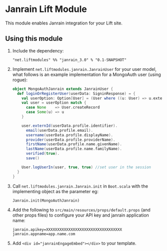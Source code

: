 # Janrain Lift Module

This module enables Janrain integration for your Lift site.

## Using this module

1. Include the dependency:

	```
   "net.liftmodules" %% "janrain_3.0" % "0.1-SNAPSHOT"
	```

2. Implement `net.liftmodules.janrain.JanrainUser` for your user model, what follows is an example implementation for a MongoAuth user (using rogue):

	```scala
	object MongoAuthJanrain extends JanrainUser {
	  def loginOrRegisterUser(userData: SigninResponse) = {
	    val userOption: Option[User] = (User where ((u: User) => u.externId eqs userData.profile.identifier) fetch ()).headOption
	    val user = userOption match {
	      case None    => User.createRecord
	      case Some(u) => u
	    }
	
	    user.externId(userData.profile.identifier).
	      email(userData.profile.email).
	      username(userData.profile.displayName).
	      provider(userData.profile.providerName).
	      firstName(userData.profile.name.givenName).
	      lastName(userData.profile.name.familyName).
	      verified(true).
	      save()
	
	    User.logUserIn(user, true, true) //set user in the session
	  }
	}
	```

3. Call `net.liftmodules.janrain.Janrain.init` in `Boot.scala` with the implementing object as the parameter eg:

   	`Janrain.init(MongoAuthJanrain)`

4. Add the following to `src/main/resources/props/default.props` (and other props files) to configure your API key and janrain application name:

	```
	janrain.apikey=XXXXXXXXXXXXXXXXXXXXXXXXXXXXXXXXXX
	janrain.appname=app.name.com
	```

5. Add `<div id="janrainEngageEmbed"></div>` to your template.
